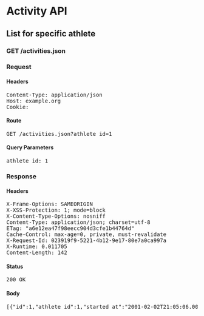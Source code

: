 # Activity API

## List for specific athlete

### GET /activities.json
### Request

#### Headers

<pre>Content-Type: application/json
Host: example.org
Cookie: </pre>

#### Route

<pre>GET /activities.json?athlete_id=1</pre>

#### Query Parameters

<pre>athlete_id: 1</pre>

### Response

#### Headers

<pre>X-Frame-Options: SAMEORIGIN
X-XSS-Protection: 1; mode=block
X-Content-Type-Options: nosniff
Content-Type: application/json; charset=utf-8
ETag: &quot;a6e12ea47f98eecc904d3cfe1b44764d&quot;
Cache-Control: max-age=0, private, must-revalidate
X-Request-Id: 023919f9-5221-4b12-9e17-80e7a0ca997a
X-Runtime: 0.011705
Content-Length: 142</pre>

#### Status

<pre>200 OK</pre>

#### Body

<pre>[{"id":1,"athlete_id":1,"started_at":"2001-02-02T21:05:06.000Z","finished_at":"2001-02-02T21:05:06.000Z","distance":56,"elevation_gain":2320}]</pre>

